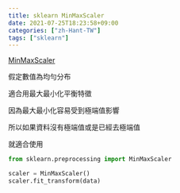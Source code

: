 ```yaml
---
title: sklearn MinMaxScaler
date: 2021-07-25T18:23:58+09:00
categories: ["zh-Hant-TW"]
tags: ["sklearn"]
---
```

[MinMaxScaler](https://scikit-learn.org/stable/modules/generated/sklearn.preprocessing.MinMaxScaler.html)

假定數值為均勻分布

適合用最大最小化平衡特徵

因為最大最小化容易受到極端值影響

所以如果資料沒有極端值或是已經去極端值

就適合使用

```python
from sklearn.preprocessing import MinMaxScaler

scaler = MinMaxScaler()
scaler.fit_transform(data)
```

